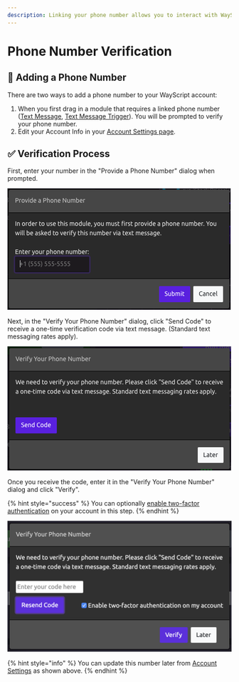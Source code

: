```yaml
---
description: Linking your phone number allows you to interact with WayScript via text.
---
```


# Phone Number Verification

## 📱 Adding a Phone Number

There are two ways to add a phone number to your WayScript account:

1. When you first drag in a module that requires a linked phone number \([Text Message](../library/modules/text-message.md), [Text Message Trigger](../library/triggers/text-message-trigger.md)\). You will be prompted to verify your phone number. 
2. Edit your Account Info in your [Account Settings page](https://wayscript.com/settings).

## ✅ Verification Process

First, enter your number in the "Provide a Phone Number" dialog when prompted.

![](../.gitbook/assets/screen-shot-2019-07-15-at-3.52.17-pm.png)

Next, in the "Verify Your Phone Number" dialog, click "Send Code" to receive a one-time verification code via text message. \(Standard text messaging rates apply\).

![](../.gitbook/assets/screen-shot-2019-07-15-at-3.54.35-pm.png)

Once you receive the code, enter it in the "Verify Your Phone Number" dialog and click "Verify".

{% hint style="success" %}
You can optionally [enable two-factor authentication](two-factor-authentication.md#enabling-two-factor-authentication) on your account in this step.
{% endhint %}

![](../.gitbook/assets/screen-shot-2019-07-25-at-2.45.13-pm.png)

{% hint style="info" %}
You can update this number later from [Account Settings](https://wayscript.com/settings) as shown above.
{% endhint %}

